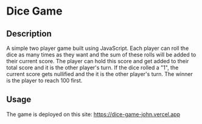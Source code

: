 # Dice Game

## Description

A simple two player game built using JavaScript. Each player can roll the dice as many times as they want and the sum of these rolls will be added to their current score. The player can hold this score and get added to their total score and it is the other player's turn. If the dice rolled a "1", the current score gets nullified and the it is the other player's turn. The winner is the player to reach 100 first.

## Usage

The game is deployed on this site: https://dice-game-john.vercel.app